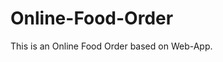 # Online-Food-Order

This is an Online Food Order based on Web-App.





































































































































































































